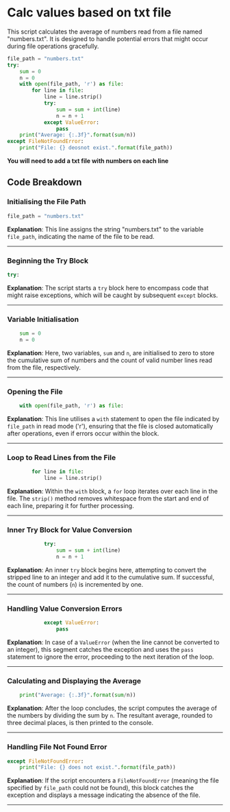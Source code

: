 # Calc values based on txt file

This script calculates the average of numbers read from a file named "numbers.txt". It is designed to handle potential errors that might occur during file operations gracefully.
```python
file_path = "numbers.txt"
try:
    sum = 0
    n = 0
    with open(file_path, 'r') as file:
        for line in file:
            line = line.strip()
            try:
                sum = sum + int(line)
                n = n + 1
            except ValueError:
                pass
    print("Average: {:.3f}".format(sum/n))
except FileNotFoundError:
    print("File: {} deosnot exist.".format(file_path))
```
**You will need to add a txt file with numbers on each line**
## Code Breakdown

### Initialising the File Path

```python
file_path = "numbers.txt"
```

**Explanation**: 
This line assigns the string "numbers.txt" to the variable `file_path`, indicating the name of the file to be read.

---

### Beginning the Try Block

```python
try:
```

**Explanation**: 
The script starts a `try` block here to encompass code that might raise exceptions, which will be caught by subsequent `except` blocks.

---

### Variable Initialisation

```python
    sum = 0
    n = 0
```

**Explanation**: 
Here, two variables, `sum` and `n`, are initialised to zero to store the cumulative sum of numbers and the count of valid number lines read from the file, respectively.

---

### Opening the File

```python
    with open(file_path, 'r') as file:
```

**Explanation**: 
This line utilises a `with` statement to open the file indicated by `file_path` in read mode ('r'), ensuring that the file is closed automatically after operations, even if errors occur within the block.

---

### Loop to Read Lines from the File

```python
        for line in file:
            line = line.strip()
```

**Explanation**: 
Within the `with` block, a `for` loop iterates over each line in the file. The `strip()` method removes whitespace from the start and end of each line, preparing it for further processing.

---

### Inner Try Block for Value Conversion

```python
            try:
                sum = sum + int(line)
                n = n + 1
```

**Explanation**: 
An inner `try` block begins here, attempting to convert the stripped line to an integer and add it to the cumulative sum. If successful, the count of numbers (`n`) is incremented by one.

---

### Handling Value Conversion Errors

```python
            except ValueError:
                pass
```

**Explanation**: 
In case of a `ValueError` (when the line cannot be converted to an integer), this segment catches the exception and uses the `pass` statement to ignore the error, proceeding to the next iteration of the loop.

---

### Calculating and Displaying the Average

```python
    print("Average: {:.3f}".format(sum/n))
```

**Explanation**: 
After the loop concludes, the script computes the average of the numbers by dividing the sum by `n`. The resultant average, rounded to three decimal places, is then printed to the console.

---

### Handling File Not Found Error

```python
except FileNotFoundError:
    print("File: {} does not exist.".format(file_path))
```

**Explanation**: 
If the script encounters a `FileNotFoundError` (meaning the file specified by `file_path` could not be found), this block catches the exception and displays a message indicating the absence of the file.

---
